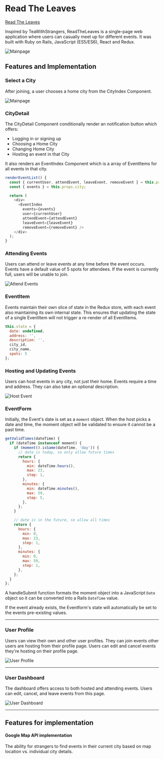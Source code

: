 # Read The Leaves

[Read The Leaves](https://readtheleaves.herokuapp.com/)


Inspired by TeaWithStrangers, ReadTheLeaves is a single-page web application where users can casually meet up for different events. It was built with Ruby on Rails, JavaScript (ES5/ES6), React and Redux.

![Mainpage](docs/mainpage.jpg)

## Features and Implementation

### Select a City

After joining, a user chooses a home city from the CityIndex Component.

![Mainpage](docs/cities.jpg)

### CityDetail

The CityDetail Component conditionally render an notification button which offers:
+ Logging in or signing up
+ Choosing a Home City
+ Changing Home City
+ Hosting an event in that City

It also renders an EventIndex Component which is a array of EventItems for all events in that city.

```javascript
renderEventList() {
  const { currentUser, attendEvent, leaveEvent, removeEvent } = this.props;
  const { events } = this.props.city;

  return (
    <div>
      <EventIndex
        events={events}
        user={currentUser}
        attendEvent={attendEvent}
        leaveEvent={leaveEvent}
        removeEvent={removeEvent} />
    </div>
  );
}
```

### Attending Events

Users can attend or leave events at any time before the event occurs. Events have a default value of 5 spots for attendees. If the event is currently full, users will be unable to join.

![Attend Events](https://media.giphy.com/media/3ohc1eWWbd2wzhdHkQ/giphy.gif)

### EventItem

Events maintain their own slice of state in the Redux store, with each event also maintaining its own internal state. This ensures that updating the state of a single EventItem will not trigger a re-render of all EventItems.

```javascript
this.state = {
  date: undefined,
  address: '',
  description: '',
  city_id,
  city_name,
  spots: 5
};
```

### Hosting and Updating Events

Users can host events in any city, not just their home. Events require a time and address. They can also take an optional description.

![Host Event](https://media.giphy.com/media/3o751QE0xCDxZXrWxy/giphy.gif)

### EventForm

Initially, the Event's date is set as a `moment` object. When the host picks a date and time, the moment object will be validated to ensure it cannot be a past time.

```javascript
getValidTimes(dateTime) {
  if (dateTime instanceof moment) {
    if (moment().isSame(dateTime, 'day')) {
      // date is today, so only allow future times
      return {
        hours: {
          min: dateTime.hours(),
          max: 23,
          step: 1,
        },
        minutes: {
          min: dateTime.minutes(),
          max: 59,
          step: 5,
        },
      };
    }

    // date is in the future, so allow all times
    return {
      hours: {
        min: 0,
        max: 23,
        step: 1,
      },
      minutes: {
        min: 0,
        max: 59,
        step: 1,
      },
    };
  }
};  
```
A handleSubmit function formats the moment object into a JavaScript `Date` object so it can be converted into a Rails `DateTime` value.

If the event already exists, the Eventform's state will automatically be set to the events pre-existing values.

---

### User Profile

Users can view their own and other user profiles. They can join events other users are hosting from their profile page. Users can edit and cancel events they're hosting on their profile page.

![User Profile](https://media.giphy.com/media/3oFzmmcE7HlZR5CQJa/giphy.gif)

---

### User Dashboard

The dashboard offers access to both hosted and attending events. Users can edit, cancel, and leave events from this page.

![User Dashboard](docs/dashboard.jpg)

---

## Features for implementation

#### Google Map API implementation


The ability for strangers to find events in their current city based on map location vs. individual city details.
